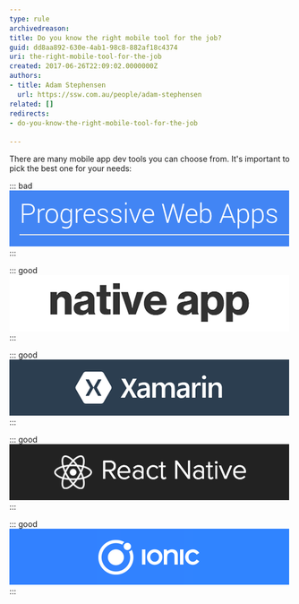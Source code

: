 ```yaml
---
type: rule
archivedreason: 
title: Do you know the right mobile tool for the job?
guid: dd8aa892-630e-4ab1-98c8-882af18c4374
uri: the-right-mobile-tool-for-the-job
created: 2017-06-26T22:09:02.0000000Z
authors:
- title: Adam Stephensen
  url: https://ssw.com.au/people/adam-stephensen
related: []
redirects:
- do-you-know-the-right-mobile-tool-for-the-job

---
```


There are many mobile app dev tools you can choose from. It's important to pick the best one for your needs:

<!--endintro-->


::: bad  
![Bad Example - Personal Web Apps (PWAs) show enormous promise for the future but currently do not support iOS](pwa.png)  
:::


::: good  
![Figure: Good Example - Choose Native for the very best experience and if money is no object](native.png)  
:::


::: good  
![Figure: Good Example - Choose Xamarin if your team know C# & XAML and you need a native app](xamarin.png)  
:::


::: good  
![Figure: Good Example - Choose React Native if your team know React and you need native app feel without the development overhead](reactnative.png)  
:::


::: good  
![Figure: Good Example - Choose Ionic if you are building enterprise applications, need a web app + mobile app, or your team know Angular](ionic.png)  
:::
